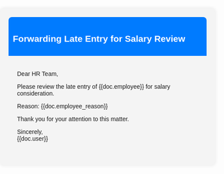 <!DOCTYPE html>
<html lang="en">
<head>
    <meta charset="UTF-8">
    <meta name="viewport" content="width=device-width, initial-scale=1.0">
    <title>Forwarding Late Entry for Salary Review</title>
    <style>
        body {
            font-family: Arial, sans-serif;
            margin: 0;
            padding: 0;
        }
        .container {
            max-width: 600px;
            margin: 20px auto;
            padding: 20px;
            background-color: #f4f4f4;
            border-radius: 8px;
            box-shadow: 0 0 10px rgba(0, 0, 0, 0.1);
        }
        .header {
            background-color: #007bff;
            color: #fff;
            padding: 10px;
            border-radius: 8px 8px 0 0;
        }
        .content {
            padding: 20px;
        }
        .footer {
            background-color: #f0f0f0;
            padding: 10px;
            border-radius: 0 0 8px 8px;
        }
    </style>
</head>
<body>
    <div class="container">
        <div class="header">
            <h2>Forwarding Late Entry for Salary Review</h2>
        </div>
        <div class="content">
            <p>Dear HR Team,</p>
            <p>Please review the late entry of {{doc.employee}} for salary consideration.</p>
            Reason: {{doc.employee_reason}}</p>
            <p>Thank you for your attention to this matter.</p>
            <p>Sincerely,<br>{{doc.user}}</p>
        </div>
    </div>
</body>
</html>
